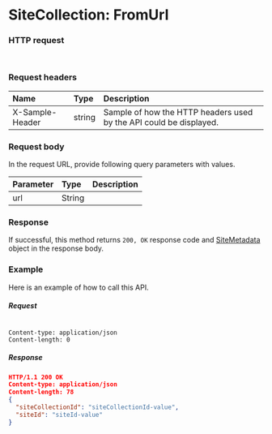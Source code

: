 # SiteCollection: FromUrl


### HTTP request
```http


```
### Request headers
| Name       | Type | Description|
|:---------------|:--------|:----------|
| X-Sample-Header  | string  | Sample of how the HTTP headers used by the API could be displayed.|

### Request body
In the request URL, provide following query parameters with values.

| Parameter	   | Type	|Description|
|:---------------|:--------|:----------|
|url|String||

### Response
If successful, this method returns `200, OK` response code and [SiteMetadata](../resources/sitemetadata.md) object in the response body.

### Example
Here is an example of how to call this API.
##### Request
```http

Content-type: application/json
Content-length: 0
```
##### Response
```json
HTTP/1.1 200 OK
Content-type: application/json
Content-length: 78
{
  "siteCollectionId": "siteCollectionId-value",
  "siteId": "siteId-value"
}
```
<!-- uuid: b75c6572-6f2f-4424-8428-b1c56bbb1d05\n2015-10-09 15:14:09 UTC -->
